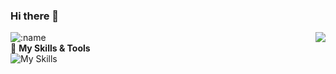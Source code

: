 ### Hi there 👋
<a href="#">
  <img align="right" src="https://github-readme-stats.vercel.app/api?username=mole828&show_icons=true" />
</a>  

![:name](https://count.getloli.com/get/@:mole828)  
🌟 **My Skills & Tools**  
![My Skills](https://skillicons.dev/icons?i=py,go,rust,git,github,linux,mongo,postgre)